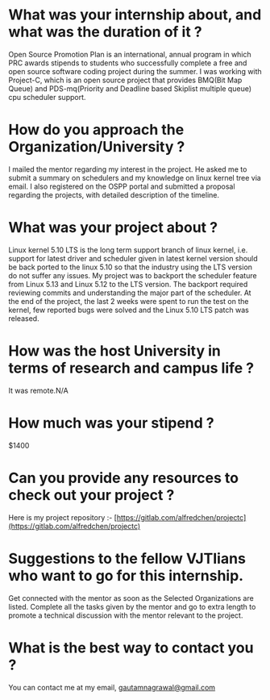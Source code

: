 # What was your internship about, and what was the duration of it ?

Open Source Promotion Plan is an international, annual program in which PRC awards stipends to students who successfully complete a free and open source software coding project during the summer. I was working with Project-C, which is an open source project that provides BMQ(Bit Map Queue) and PDS-mq(Priority and Deadline based Skiplist multiple queue) cpu scheduler support.

# How do you approach the Organization/University ?

I mailed the mentor regarding my interest in the project. He asked me to submit a summary on schedulers and my knowledge on linux kernel tree via email. I also registered on the OSPP portal and submitted a proposal regarding the projects, with detailed description of the timeline.

# What was your project about ?

Linux kernel 5.10 LTS is the long term support branch of linux kernel, i.e. support for latest driver and scheduler given in latest kernel version should be back ported to the linux 5.10 so that the industry using the LTS version do not suffer any issues. My project was to backport the scheduler feature from Linux 5.13 and Linux 5.12 to the LTS version. The backport required reviewing commits and understanding the major part of the scheduler. At the end of the project, the last 2 weeks were spent to run the test on the kernel, few reported bugs were solved and the Linux 5.10 LTS patch was released.

# How was the host University in terms of research and campus life ?

It was remote.N/A

# How much was your stipend ?

$1400

# Can you provide any resources to check out your project ?

Here is my project repository :- [https://gitlab.com/alfredchen/projectc](https://gitlab.com/alfredchen/projectc)

# Suggestions to the fellow VJTIians who want to go for this internship.

Get connected with the mentor as soon as the Selected Organizations are listed. Complete all the tasks given by the mentor and go to extra length to promote a technical discussion with the mentor relevant to the project.

# What is the best way to contact you ?

You can contact me at my email, [gautamnagrawal@gmail.com](mailto:gautamnagrawal@gmail.com)
